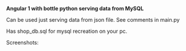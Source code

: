 **Angular 1 with bottle python serving data from MySQL**

Can be used just serving data from json file.
See comments in main.py

Has shop_db.sql for mysql recreation on your pc.

Screenshots:

